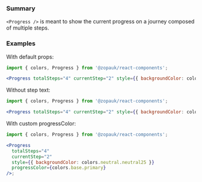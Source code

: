 ### Summary

`<Progress />` is meant to show the current progress on a journey composed of multiple steps.

### Examples

With default props:

```jsx { "props": { "style": { "padding": "20px 10px 30px" } } }
import { colors, Progress } from '@zopauk/react-components';

<Progress totalSteps="4" currentStep="2" style={{ backgroundColor: colors.neutral.neutral25 }} />;
```

Without step text:

```jsx { "props": { "style": { "padding": "20px 10px 30px" } } }
import { colors, Progress } from '@zopauk/react-components';

<Progress totalSteps="4" currentStep="2" style={{ backgroundColor: colors.neutral.neutral25 }} withStep={false} />;
```

With custom progressColor:

```jsx { "props": { "style": { "padding": "20px 10px 30px" } } }
import { colors, Progress } from '@zopauk/react-components';

<Progress
  totalSteps="4"
  currentStep="2"
  style={{ backgroundColor: colors.neutral.neutral25 }}
  progressColor={colors.base.primary}
/>;
```
